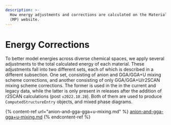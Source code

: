 ```yaml
---
description: >-
  How energy adjustments and corrections are calculated on the Materials Project
  (MP) website.
---
```


# Energy Corrections

To better model energies across diverse chemical spaces, we apply several adjustments to the total calculated energy of each material. These adjustments fall into two different sets, each of which is described in a different subsection. One set, consisting of anion and GGA/GGA+U mixing scheme corrections, and another consisting of only GGA/GGA+U/r2SCAN mixing scheme corrections. The former is used in the in the current and legacy data, while the latter is only present in releases after the addition of r2SCAN calculations (post `v2022.10.28`). Both of them are used to produce `ComputedStructureEntry` objects, and mixed phase diagrams.



{% content-ref url="anion-and-gga-gga+u-mixing.md" %}
[anion-and-gga-gga+u-mixing.md](anion-and-gga-gga+u-mixing.md)
{% endcontent-ref %}



##
